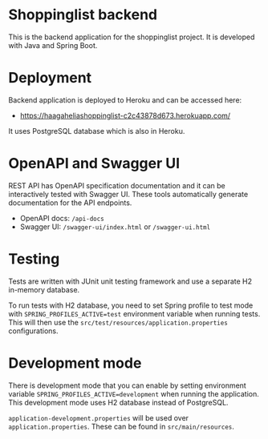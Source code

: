 # Shoppinglist backend

This is the backend application for the shoppinglist project. It is developed with Java and Spring Boot.

# Deployment

Backend application is deployed to Heroku and can be accessed here:
- https://haagaheliashoppinglist-c2c43878d673.herokuapp.com/

It uses PostgreSQL database which is also in Heroku.

# OpenAPI and Swagger UI

REST API has OpenAPI specification documentation and it can be interactively tested with Swagger UI. These tools automatically generate documentation for the API endpoints.

- OpenAPI docs: `/api-docs`
- Swagger UI: `/swagger-ui/index.html` or `/swagger-ui.html`

# Testing

Tests are written with JUnit unit testing framework and use a separate H2 in-memory database.

To run tests with H2 database, you need to set Spring profile to test mode with `SPRING_PROFILES_ACTIVE=test` environment variable when running tests. This will then use the `src/test/resources/application.properties` configurations.

# Development mode

There is development mode that you can enable by setting environment variable `SPRING_PROFILES_ACTIVE=development` when running the application. This development mode uses H2 database instead of PostgreSQL.

`application-development.properties` will be used over `application.properties`. These can be found in `src/main/resources`.

